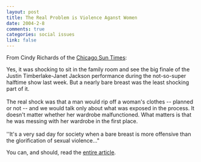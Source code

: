 ```yaml
--- 
layout: post
title: The Real Problem is Violence Aganst Women
date: 2004-2-8
comments: true
categories: social issues
link: false
---
```

From Cindy Richards of the <a href="http://www.suntimes.com/" title="Chicago Sun Times">Chicago Sun Times</a>:

<p class="quote">Yes, it was shocking to sit in the family room and see the big finale of the Justin Timberlake-Janet Jackson performance during the not-so-super halftime show last week. But a nearly bare breast was the least shocking part of it.<br /><br />The real shock was that a man would rip off a woman's clothes -- planned or not -- and we would talk only about what was exposed in the process. It doesn't matter whether her wardrobe malfunctioned. What matters is that he was messing with her wardrobe in the first place.<br /><br />''It's a very sad day for society when a bare breast is more offensive than the glorification of sexual violence..."</p>

You can, and should, read the <a href="http://www.suntimes.com/output/richards/cst-edt-cindy08.html" title="The problem isn't the breast, it's violence against women">entire article</a>.
